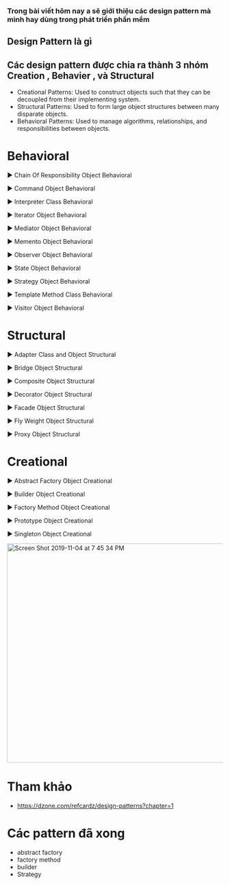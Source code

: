 ### Trong bài viết hôm nay a sẽ giới thiệu các design pattern mà mình hay dùng trong phát triển phần mềm

## Design Pattern là gì 




## Các design pattern được chia ra thành 3 nhóm Creation , Behavier , và Structural
+ Creational Patterns: Used to construct objects such that they can be decoupled from their implementing system.
+ Structural Patterns: Used to form large object structures between many disparate objects.
+ Behavioral Patterns: Used to manage algorithms, relationships, and responsibilities between objects.

# Behavioral 
► Chain Of Responsibility Object Behavioral

► Command Object Behavioral

► Interpreter Class Behavioral

► Iterator Object Behavioral

► Mediator Object Behavioral

► Memento Object Behavioral

► Observer Object Behavioral

► State Object Behavioral

► Strategy Object Behavioral

► Template Method Class Behavioral

► Visitor Object Behavioral

# Structural

► Adapter Class and Object Structural

► Bridge Object Structural

► Composite Object Structural

► Decorator Object Structural

► Facade Object Structural

► Fly Weight Object Structural

► Proxy Object Structural


# Creational

► Abstract Factory Object Creational

► Builder Object Creational

► Factory Method Object Creational

► Prototype Object Creational

► Singleton Object Creational

<img width="512" alt="Screen Shot 2019-11-04 at 7 45 34 PM" src="https://user-images.githubusercontent.com/37821007/68121943-c2ed5d80-ff3b-11e9-9b4a-7f4ea2761867.png">

# Tham khảo 
+ https://dzone.com/refcardz/design-patterns?chapter=1

# Các pattern đã xong
+ abstract factory
+ factory method
+ builder
+ Strategy
